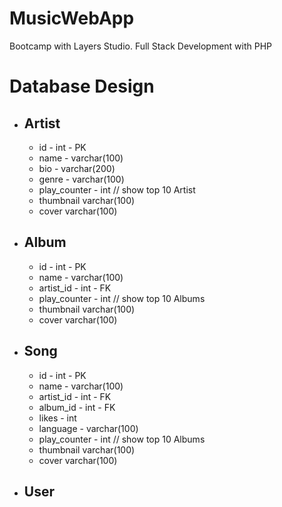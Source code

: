 # MusicWebApp
Bootcamp with Layers Studio. Full Stack Development with PHP

# Database Design
* ## Artist
  * id - int - PK
  * name - varchar(100)
  * bio - varchar(200)
  * genre - varchar(100)
  * play_counter - int // show top 10 Artist 
  * thumbnail varchar(100)
  * cover varchar(100)
* ## Album
  * id - int - PK
  * name - varchar(100)
  * artist_id - int - FK
  * play_counter - int // show top 10 Albums
  * thumbnail varchar(100)
  * cover varchar(100)
* ## Song
  * id - int - PK
  * name - varchar(100)
  * artist_id - int - FK
  * album_id - int - FK
  * likes - int
  * language - varchar(100)
  * play_counter - int // show top 10 Albums
  * thumbnail varchar(100)
  * cover varchar(100)
* ## User
